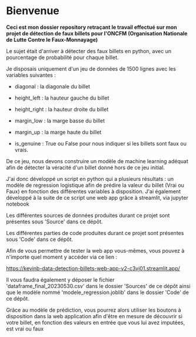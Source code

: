 # Bienvenue 

__Ceci est mon dossier repository retraçant le travail effectué sur mon projet de détection de faux billets pour l'ONCFM (Organisation Nationale de Lutte Contre le Faux-Monnayage)__

Le sujet était d'arriver à détecter des faux billets en python, avec un pourcentage de probabilité pour chaque billet.

Je disposais uniquement d'un jeu de données de 1500 lignes avec les variables suivantes :

- diagonal : la diagonale du billet

- height_left : la hauteur gauche du billet

- height_right : la hauteur droite du billet

- margin_low : la marge basse du billet

- margin_up : la marge haute du billet

- is_genuine : True ou False pour nous indiquer si les billets sont faux ou vrais.



De ce jeu, nous devons construire un modèle de machine learning adéquat afin de détecter la véracité d'un billet donné hors de ce jeu initial.

J'ai donc développé un script en python qui a plusieurs résultats : un modèle de regression logistique afin de prédire la valeur du billet (Vrai ou Faux) en fonction des différentes variables à disposition.
J'ai également développé à la suite de ce script une web app grâce à streamlit, via jupyter notebook

Les différentes sources de données produites durant ce projet sont présentes sous 'Source' dans ce dépôt.

Les différentes parties de code produites durant ce projet sont présentes sous 'Code' dans ce dépôt.

Afin de vous permettre de tester la web app vous-mêmes, vous pouvez à n'importe quel moment y accéder via ce lien :

https://kevinb-data-detection-billets-web-app-v2-c3vj01.streamlit.app/

Il vous faudra également y déposer le fichier 'dataframe_final_20230530.csv' dans le dossier 'Sources' de ce dépôt ainsi que le modèle nommé 'modele_regression.joblib' dans le dossier 'Code' de ce dépôt.

Grâce au modèle de prédiction, vous pourrez alors utiliser les boutons à disposition dans la web application afin d'être en mesure de découvrir si votre billet, en fonction des valeurs en entrée que vous lui avez imputées, est vrai ou faux
